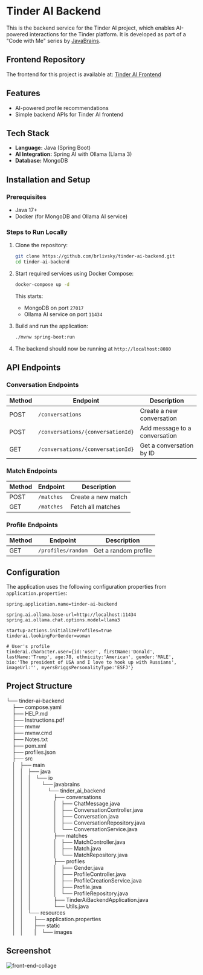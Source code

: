 # Tinder AI Backend

This is the backend service for the Tinder AI project, which enables AI-powered interactions for the Tinder platform. It is developed as part of a "Code with Me" series by [JavaBrains](https://www.youtube.com/watch?v=k3fSQpz2Esg).

## Frontend Repository

The frontend for this project is available at: [Tinder AI Frontend](https://github.com/koushikkothagal/tinder-ai-frontend)

## Features

- AI-powered profile recommendations
- Simple backend APIs for Tinder AI frontend

## Tech Stack

- **Language:** Java (Spring Boot)
- **AI Integration:** Spring AI with Ollama (Llama 3)
- **Database:** MongoDB

## Installation and Setup

### Prerequisites

- Java 17+
- Docker (for MongoDB and Ollama AI service)

### Steps to Run Locally

1. Clone the repository:

    ```bash
    git clone https://github.com/brlivsky/tinder-ai-backend.git
    cd tinder-ai-backend
    ```

2. Start required services using Docker Compose:

    ```bash
    docker-compose up -d
    ```

    This starts:
    - MongoDB on port `27017`
    - Ollama AI service on port `11434`

3. Build and run the application:

    ```bash
    ./mvnw spring-boot:run
    ```

4. The backend should now be running at `http://localhost:8080`

## API Endpoints

### Conversation Endpoints

| Method | Endpoint                       | Description                      |
|--------|--------------------------------|----------------------------------|
| POST   | `/conversations`               | Create a new conversation        |
| POST   | `/conversations/{conversationId}` | Add message to a conversation    |
| GET    | `/conversations/{conversationId}` | Get a conversation by ID         |

### Match Endpoints

| Method | Endpoint           | Description         |
|--------|--------------------|---------------------|
| POST   | `/matches`         | Create a new match  |
| GET    | `/matches`         | Fetch all matches   |

### Profile Endpoints

| Method | Endpoint           | Description         |
|--------|--------------------|---------------------|
| GET    | `/profiles/random` | Get a random profile|

## Configuration

The application uses the following configuration properties from `application.properties`:

```properties
spring.application.name=tinder-ai-backend

spring.ai.ollama.base-url=http://localhost:11434
spring.ai.ollama.chat.options.model=llama3

startup-actions.initializeProfiles=true
tinderai.lookingForGender=woman

# User's profile
tinderai.character.user={id:'user', firstName:'Donald', lastName:'Trump', age:78, ethnicity:'American', gender:'MALE', bio:'The president of USA and I love to hook up with Russians', imageUrl:'', myersBriggsPersonalityType:'ESFJ'}
```

## Project Structure
└── tinder-ai-backend\
    ├── compose.yaml\
    ├── HELP.md\
    ├── Instructions.pdf\
    ├── mvnw\
    ├── mvnw.cmd\
    ├── Notes.txt\
    ├── pom.xml\
    ├── profiles.json\
    ├── src\
    │   ├── main\
    │   │   ├── java\
    │   │   │   └── io\
    │   │   │       └── javabrains\
    │   │   │           └── tinder_ai_backend\
    │   │   │               ├── conversations\
    │   │   │               │   ├── ChatMessage.java\
    │   │   │               │   ├── ConversationController.java\
    │   │   │               │   ├── Conversation.java\
    │   │   │               │   ├── ConversationRepository.java\
    │   │   │               │   └── ConversationService.java\
    │   │   │               ├── matches\
    │   │   │               │   ├── MatchController.java\
    │   │   │               │   ├── Match.java\
    │   │   │               │   └── MatchRepository.java\
    │   │   │               ├── profiles\
    │   │   │               │   ├── Gender.java\
    │   │   │               │   ├── ProfileController.java\
    │   │   │               │   ├── ProfileCreationService.java\
    │   │   │               │   ├── Profile.java\
    │   │   │               │   └── ProfileRepository.java\
    │   │   │               ├── TinderAiBackendApplication.java\
    │   │   │               └── Utils.java\
    │   │   └── resources\
    │   │       ├── application.properties\
    │   │       ├── static\
    │   │       │   └── images

## Screenshot

![front-end-collage](https://github.com/user-attachments/assets/13c470bb-b873-44c0-8358-4727bf865c71)

    
